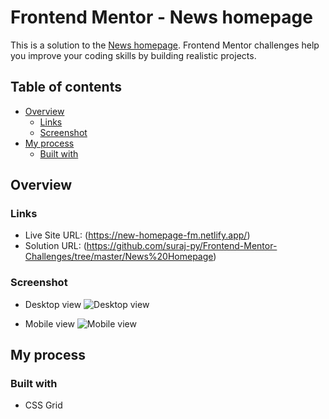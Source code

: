 # Frontend Mentor - News homepage

This is a solution to the [News homepage](https://www.frontendmentor.io/challenges/news-homepage-H6SWTa1MFl). Frontend Mentor challenges help you improve your coding skills by building realistic projects.

## Table of contents

- [Overview](#overview)
  - [Links](#links)
  - [Screenshot](#screenshot)
- [My process](#my-process)
  - [Built with](#built-with)

## Overview

### Links

- Live Site URL: (<https://new-homepage-fm.netlify.app/>)
- Solution URL: (<https://github.com/suraj-py/Frontend-Mentor-Challenges/tree/master/News%20Homepage>)

### Screenshot

- Desktop view
![Desktop view](screenshots/desktop-view.png)

- Mobile view
![Mobile view](screenshots/mobile-view.png)

## My process

### Built with

- CSS Grid

